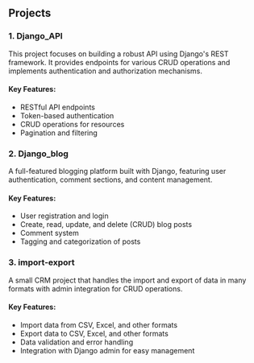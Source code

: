 ## Projects

### 1. Django_API
This project focuses on building a robust API using Django's REST framework. It provides endpoints for various CRUD operations and implements authentication and authorization mechanisms.

#### Key Features:
- RESTful API endpoints
- Token-based authentication
- CRUD operations for resources
- Pagination and filtering

### 2. Django_blog
A full-featured blogging platform built with Django, featuring user authentication, comment sections, and content management.

#### Key Features:
- User registration and login
- Create, read, update, and delete (CRUD) blog posts
- Comment system
- Tagging and categorization of posts

### 3. import-export
A small CRM project that handles the import and export of data in many formats with admin integration for CRUD operations.

#### Key Features:
- Import data from CSV, Excel, and other formats
- Export data to CSV, Excel, and other formats
- Data validation and error handling
- Integration with Django admin for easy management
